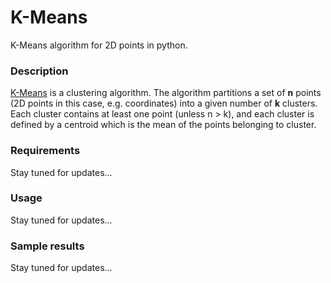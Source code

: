 # K-Means
K-Means algorithm for 2D points in python.

### Description
[K-Means](https://en.wikipedia.org/wiki/K-means_clustering) is a clustering algorithm. The algorithm partitions a set of **n** points (2D points in this case, e.g. coordinates) into a given number of **k** clusters. Each cluster contains at least one point (unless n > k), and each cluster is defined by a centroid which is the mean of the points belonging to cluster.

### Requirements
Stay tuned for updates...

### Usage
Stay tuned for updates...

### Sample results
Stay tuned for updates...